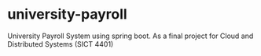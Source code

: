 # university-payroll

University Payroll System using spring boot.
As a final project for Cloud and Distributed Systems (SICT 4401)

